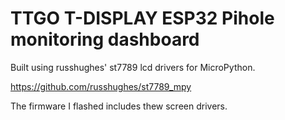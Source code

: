 # TTGO T-DISPLAY ESP32 Pihole monitoring dashboard

Built using russhughes' st7789 lcd drivers for MicroPython.

https://github.com/russhughes/st7789_mpy

The firmware I flashed includes thew screen drivers.
